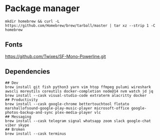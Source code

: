 # Package manager

```shell
mkdir homebrew && curl -L https://github.com/Homebrew/brew/tarball/master | tar xz --strip 1 -C homebrew
```

## Fonts

<https://github.com/Twixes/SF-Mono-Powerline.git>

## Dependencies

```shell
## Dev
brew install git fish python3 yarn vim htop ffmpeg pulumi wireshark awscli moreutils coreutils docker-completion node@14 nvm watch jd jq 
brew install --cask visual-studio-code extraterm alacritty docker
## Productivity
brew install --cask google-chrome bettertouchtool flotato marshallofsound-google-play-music-player microsoft-office google-photos-backup-and-sync plex-media-player vlc
## Messaging
brew install --cask telegram signal whatsapp zoom slack google-chat viber skype
## Broken
brew install --cask terminus
```
